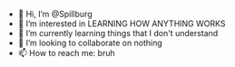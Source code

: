 - 👋 Hi, I’m @Spillburg
- 👀 I’m interested in LEARNING HOW ANYTHING WORKS
- 🌱 I’m currently learning things that I don't understand
- 💞️ I’m looking to collaborate on nothing
- 📫 How to reach me: bruh

<!---
Skin-Eater/Skin-Eater is a ✨ special ✨ repository because its `README.md` (this file) appears on your GitHub profile.
You can click the Preview link to take a look at your changes.
--->
